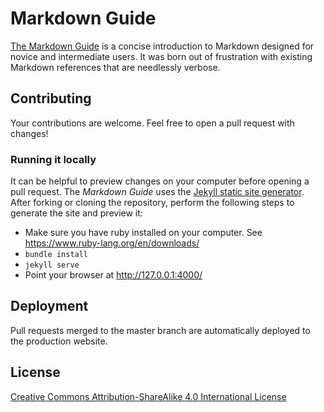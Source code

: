 # Markdown Guide

[The Markdown Guide](https://markdownguide.org) is a concise introduction to Markdown designed for novice and intermediate users. It was born out of frustration with existing Markdown references that are needlessly verbose.

## Contributing

Your contributions are welcome. Feel free to open a pull request with changes!

### Running it locally

It can be helpful to preview changes on your computer before opening a pull request. The *Markdown Guide* uses the [Jekyll static site generator](http://jekyllrb.com/). After forking or cloning the repository, perform the following steps to generate the site and preview it:

- Make sure you have ruby installed on your computer. See https://www.ruby-lang.org/en/downloads/
- `bundle install`
- `jekyll serve`
- Point your browser at http://127.0.0.1:4000/

## Deployment

Pull requests merged to the master branch are automatically deployed to the production website.

## License

[Creative Commons Attribution-ShareAlike 4.0 International License](LICENSE.txt)
